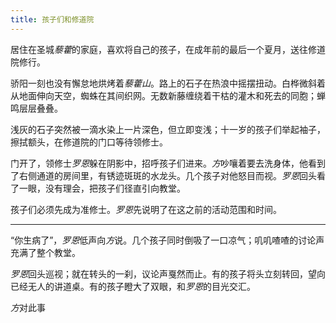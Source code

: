 ```yaml
---
title: 孩子们和修道院
---
```

<!-- 
1. 病人如果是正常人，那常人才是病人
2. 如何区别本文中的常人or病人？常人承认病痛，病人反抗病痛？
3. 罗恩曾经是个病人，但他伪装了23年。
4. 此期间他一步也没有踏出修道院，因为丧失了此种意志。
5. 在修道院治病是恐怖的事情，而病愈也要有诸多限制，比如只能从事下等工作
6. 这个宗教关注的不是人要赎罪，而是将病的概念扩大化了。

 -->
居住在圣城*藜藿*的家庭，喜欢将自己的孩子，在成年前的最后一个夏月，送往修道院修行。

骄阳一刻也没有懈怠地烘烤着*藜藿山*。路上的石子在热浪中摇摆扭动。白桦微斜着从地面伸向天空，蜘蛛在其间织网。无数新藤缠绕着干枯的灌木和死去的同胞；蝉鸣层层叠叠。

浅灰的石子突然被一滴水染上一片深色，但立即变浅；十一岁的孩子们举起袖子，擦拭额头，在修道院的门口等待领修士。

门开了，领修士*罗恩*躲在阴影中，招呼孩子们进来。*方*吵嚷着要去洗身体，他看到了右侧通道的房间里，有锈迹斑斑的水龙头。几个孩子对他怒目而视。*罗恩*回头看了一眼，没有理会，把孩子们径直引向教堂。

孩子们必须先成为准修士。*罗恩*先说明了在这之前的活动范围和时间。

---

“你生病了”，*罗恩*低声向*方*说。几个孩子同时倒吸了一口凉气；叽叽喳喳的讨论声充满了整个教堂。

*罗恩*回头巡视；就在转头的一刹，议论声戛然而止。有的孩子将头立刻转回，望向已经无人的讲道桌。有的孩子瞪大了双眼，和*罗恩*的目光交汇。

*方*对此事

